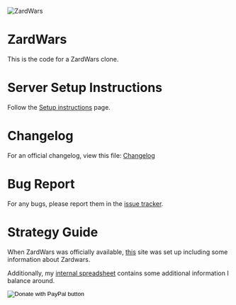 ![ZardWars](https://i.imgur.com/TsQ45Da.png)
# ZardWars
This is the code for a ZardWars clone.

# Server Setup Instructions
Follow the [Setup instructions](http://github.com/nivp/ZardWars/blob/master/Instructions.md) page.

# Changelog
For an official changelog, view this file: [Changelog](https://github.com/nivp/ZardWars/blob/master/Changelog.md)

# Bug Report
For any bugs, please report them in the [issue tracker](https://github.com/nivp/ZardWars/issues/new).

# Strategy Guide
When ZardWars was officially available, [this](http://zardwarsrevival.nfshost.com) site was set up including some information about Zardwars.

Additionally, my [internal spreadsheet](https://docs.google.com/spreadsheets/d/1Z6jsdXSpTHQ5AhoBAARTQO_eMoJKPiUc9utdwNFl5-U/edit?usp=sharing) contains some additional information I balance around.

<div>
  <form action="https://www.paypal.com/cgi-bin/webscr" method="post" target="_top">
      <input type="hidden" name="cmd" value="_s-xclick" />
      <input type="hidden" name="hosted_button_id" value="FE4WAEZV4HS86" />
      <input type="image" src="https://www.paypalobjects.com/en_US/i/btn/btn_donate_SM.gif" border="0" name="submit" title="PayPal - The safer, easier way to pay online!" alt="Donate with PayPal button" />
      <div style="width:1px; height:1px;"></div>
  </form>
</div>
